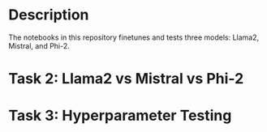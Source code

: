 # Description
The notebooks in this repository finetunes and tests three models: Llama2, Mistral, and Phi-2.

# Task 2: Llama2 vs Mistral vs Phi-2


# Task 3: Hyperparameter Testing

